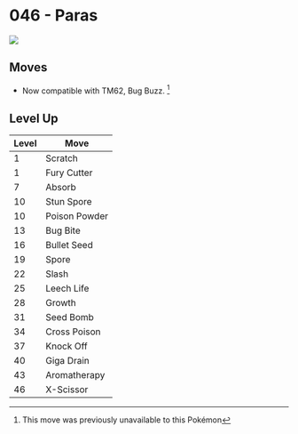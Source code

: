 # 046 - Paras
![][046]

## Moves

 - Now compatible with TM62, Bug Buzz. [^1]

## Level Up

Level | Move
---   | ---
  1   | Scratch
  1   | Fury Cutter
  7   | Absorb
 10   | Stun Spore
 10   | Poison Powder
 13   | Bug Bite
 16   | Bullet Seed
 19   | Spore
 22   | Slash
 25   | Leech Life
 28   | Growth
 31   | Seed Bomb
 34   | Cross Poison
 37   | Knock Off
 40   | Giga Drain
 43   | Aromatherapy
 46   | X-Scissor




[^1]: This move was previously unavailable to this Pokémon

[046]: ../img/pokemon/046.png
